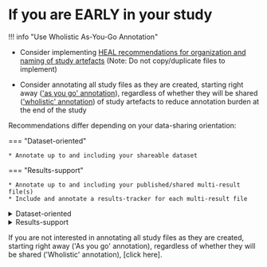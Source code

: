 # If you are EARLY in your study

!!! info "Use Wholistic As-You-Go Annotation"


* Consider implementing [HEAL recommendations for organization and naming of study artefacts](docs\terms\name.md) (Note: Do not copy/duplicate files to implement)

* Consider annotating all study files as they are created, starting right away (['as you go' annotation](docs\terms\addtop.md)), regardless of whether they will be shared (['wholistic' annotation](link)) of study artefacts to reduce annotation burden at the end of the study

Recommendations differ depending on your data-sharing orientation:

=== "Dataset-oriented"

    * Annotate up to and including your shareable dataset

=== "Results-support"

    * Annotate up to and including your published/shared multi-result file(s)
    * Include and annotate a results-tracker for each multi-result file


<details>
<summary> Dataset-oriented</summary>
    <ul>
    <li>Annotate up to and including your shareable dataset(s).</li>
</details>

<details>
<summary> Results-support</summary>
    <ul>
    <li>Annotate up to and including your published/shared multi-result file(s).</li>
    <li>Include and annotate a results tracker for each multi-result file</li>
</details>

If you are not interested in annotating all study files as they are created, starting right away ('As you go' annotation), regardless of whether they will be shared ('Wholistic' annotation), [click here].